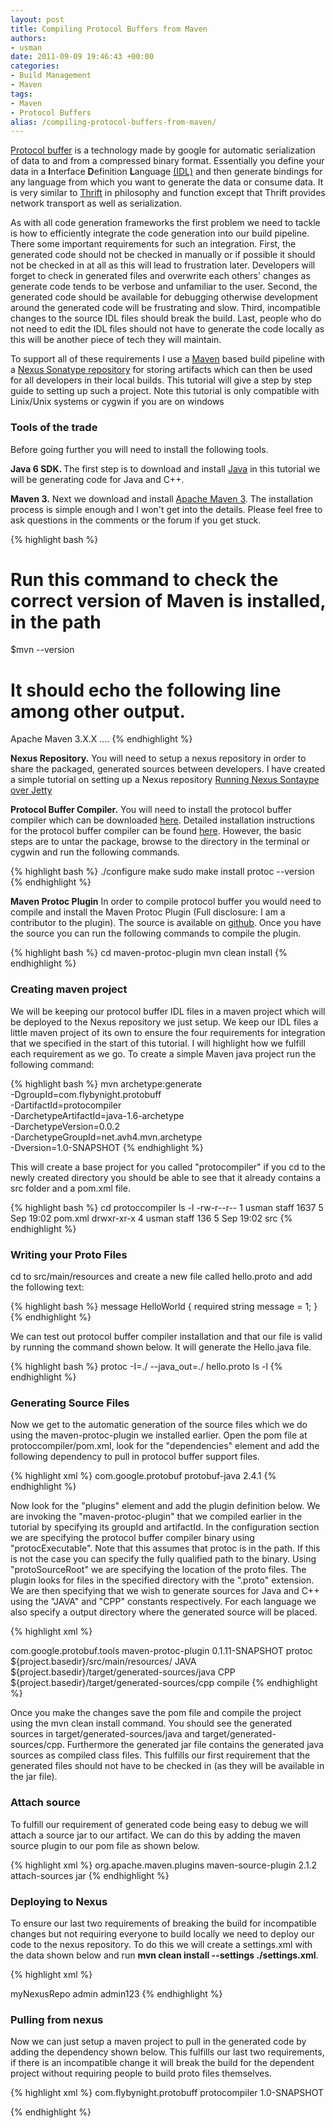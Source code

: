 ```yaml
--- 
layout: post
title: Compiling Protocol Buffers from Maven
authors: 
- usman
date: 2011-09-09 19:46:43 +00:00
categories: 
- Build Management
- Maven
tags:
- Maven
- Protocol Buffers
alias: /compiling-protocol-buffers-from-maven/
---
```

<a title="Protocol Buffer" href="http://code.google.com/p/protobuf/" target="_blank">Protocol buffer</a> is a technology made by google for automatic serialization of data to and from a compressed binary format. Essentially you define your data in a <strong>I</strong>nterface <strong>D</strong>efinition <strong>L</strong>anguage <a title="IDL" href="http://en.wikipedia.org/wiki/IDL_%28programming_language%29" target="_blank">(IDL)</a> and then generate bindings for any language from which you want to generate the data or consume data. It is very similar to <a title="Thrift" href="http://thrift.apache.org/" target="_blank">Thrift</a> in philosophy and function except that Thrift provides network transport as well as serialization.

<!--more-->

As with all code generation frameworks the first problem we need to tackle is how to efficiently integrate the code generation into our build pipeline. There some important requirements for such an integration. First, the generated code should not be checked in manually or if possible it should not be checked in at all as this will lead to frustration later. Developers will forget to check in generated files and overwrite each others' changes as generate code tends to be verbose and unfamiliar to the user. Second, the generated code should be available for debugging otherwise development around the generated code will be frustrating and slow. Third, incompatible changes to the source IDL files should break the build. Last, people who do not need to edit the IDL files should not have to generate the code locally as this will be another piece of tech they will maintain.

To support all of these requirements I use a <a title="Maven" href="http://maven.apache.org/" target="_blank">Maven</a> based build pipeline with a <a title="Nexus Sonatype" href="http://nexus.sonatype.org/" target="_blank">Nexus Sonatype repository</a> for storing artifacts which can then be used for all developers in their local builds. This tutorial will give a step by step guide to setting up such a project. Note this tutorial is only compatible with Linix/Unix systems or cygwin if you are on windows



<h3 style="text-align: justify;">Tools of the trade</h3>

Before going further you will need to install the following tools.


<strong>Java 6 SDK. </strong>The first step is to download and install <a title="http://www.java.com/en/download/" href="http://www.java.com/en/download/" target="_blank">Java</a> in this tutorial we will be generating code for Java and C++.


<strong>Maven 3.</strong> Next we download and install <a title="http://maven.apache.org/download.html" href="http://maven.apache.org/download.html" target="_blank"> Apache Maven 3</a>. The installation process is simple enough and I won't get into the details. Please feel free to ask questions in the comments or the forum if you get stuck.


{% highlight bash %}
# Run this command to check the correct version of Maven is installed, in the path
$mvn  --version
# It should echo the following line among other output.
Apache Maven 3.X.X ....
{% endhighlight %}
&nbsp;


<strong>Nexus Repository.</strong> You will need to setup a nexus repository in order to share the packaged, generated sources between developers. I have created a simple tutorial on setting up a Nexus repository [Running Nexus Sontaype over Jetty](/Build%20Management/2011/09/05/running-nexus-sontaype-over-jetty)</a>

<strong>Protocol Buffer Compiler.</strong> You will need to install the protocol buffer compiler which can be downloaded <a title="http://protobuf.googlecode.com/files/protobuf-2.4.1.tar.bz2" href="http://protobuf.googlecode.com/files/protobuf-2.4.1.tar.bz2">here</a>. Detailed installation instructions for the protocol buffer compiler can be found <a title="http://code.google.com/p/protobuf/source/browse/trunk/INSTALL.txt" href="http://code.google.com/p/protobuf/source/browse/trunk/INSTALL.txt" target="_blank">here</a>. However, the basic steps are to untar the package, browse to the directory in the terminal or cygwin and run the following commands.


{% highlight bash %}
./configure
make
sudo make install
protoc --version
{% endhighlight %}
&nbsp;

<strong>Maven Protoc Plugin</strong> In order to compile protocol buffer you would need to compile and install the Maven Protoc Plugin (Full disclosure: I am a contributor to the plugin). The source is available on [github](https://github.com/usmanismail/maven-protoc-plugin). Once you have the source you can run the following commands to compile the plugin.


{% highlight bash %}
cd maven-protoc-plugin
mvn clean install
{% endhighlight %}
&nbsp;

<h3>Creating maven project</h3>

We will be keeping our protocol buffer IDL files in a maven project which will be deployed to the Nexus repository we just setup. We keep our IDL files a little maven project of its own to ensure the four requirements for integration that we specified in the start of this tutorial. I will highlight how we fulfill each requirement as we go. To create a simple Maven java project run the following command:


{% highlight bash %}
   mvn archetype:generate                         \
	  -DgroupId=com.flybynight.protobuff          \
	  -DartifactId=protocompiler                  \
	  -DarchetypeArtifactId=java-1.6-archetype    \
	  -DarchetypeVersion=0.0.2                    \
	  -DarchetypeGroupId=net.avh4.mvn.archetype   \
	  -Dversion=1.0-SNAPSHOT
{% endhighlight %}
&nbsp;

This will create a base project for you called "protocompiler" if you cd to the newly created directory you should be able to see that it already contains a src folder and a pom.xml file.

{% highlight bash %}
cd protoccompiler
ls -l
-rw-r--r--  1 usman  staff  1637  5 Sep 19:02 pom.xml
drwxr-xr-x  4 usman  staff   136  5 Sep 19:02 src
{% endhighlight %}
&nbsp;

<h3>Writing your Proto Files</h3>

cd to src/main/resources and create a new file called hello.proto and add the following text:


{% highlight bash %}
message HelloWorld {
  required string message = 1;
}
{% endhighlight %}
&nbsp;

We can test out protocol buffer compiler installation and that our file is valid by running the command shown below. It will generate the Hello.java file.

{% highlight bash %}
protoc -I=./ --java_out=./ hello.proto
ls -l
{% endhighlight %}
&nbsp;

<h3>Generating Source Files</h3>



Now we get to the automatic generation of the source files which we do using the maven-protoc-plugin we installed earlier. Open the pom file at protoccompiler/pom.xml, look for the "dependencies" element and add the following dependency to pull in protocol buffer support files.

{% highlight xml %}
<dependency>
    <groupId>com.google.protobuf</groupId>
    <artifactId>protobuf-java</artifactId>
    <version>2.4.1</version>
</dependency>
{% endhighlight %}
&nbsp;


Now look for the "plugins" element and add the plugin definition below. We are invoking the "maven-protoc-plugin" that we compiled earlier in the tutorial by specifying its groupId and artifactId. In the configuration section we are specifying the protocol buffer compiler binary using "protocExecutable". Note that this assumes that protoc is in the path. If this is not the case you can specify the fully qualified path to the binary. Using "protoSourceRoot" we are specifying the location of the proto files. The plugin looks for files in the specified directory with the ".proto" extension. We are then specifying that we wish to generate sources for Java and C++ using the "JAVA" and "CPP" constants respectively. For each language we also specify a output directory where the generated source will be placed.

{% highlight xml %}

<plugin>
    <groupId>com.google.protobuf.tools</groupId>
    <artifactId>maven-protoc-plugin</artifactId>
    <version>0.1.11-SNAPSHOT</version>
    <configuration>
        <protocExecutable>protoc</protocExecutable>
        <protoSourceRoot>${project.basedir}/src/main/resources/</protoSourceRoot>
        <languageSpecifications>
            <LanguageSpecification>
               <language>JAVA</language>
               <outputDirectory>
               		${project.basedir}/target/generated-sources/java
               </outputDirectory>
            </LanguageSpecification>
	    <LanguageSpecification>
	        <language>CPP</language>
        	<outputDirectory>
        		${project.basedir}/target/generated-sources/cpp
        	</outputDirectory>
	    </LanguageSpecification>
        </languageSpecifications>						
    </configuration>
    <executions>
        <execution>
            <goals>
                <goal>compile</goal>
            </goals>
        </execution>
    </executions>
</plugin>
{% endhighlight %}
&nbsp;




Once you make the changes save the pom file and compile the project using the mvn clean install command. You should see the generated sources in target/generated-sources/java and target/generated-sources/cpp. Furthermore the generated jar file contains the generated java sources as compiled class files. This fulfills our first requirement that the generated files should not have to be checked in (as they will be available in the jar file). 



<h3>Attach source</h3>



To fulfill our requirement of generated code being easy to debug we will attach a source jar to our artifact. We can do this by adding the maven source plugin to our pom file as shown below.

{% highlight xml %}
<plugin>
	<groupId>org.apache.maven.plugins</groupId>
	<artifactId>maven-source-plugin</artifactId>
	<version>2.1.2</version>
	<executions>
		<execution>
			<id>attach-sources</id>
			<goals>
				<goal>jar</goal>
			</goals>
		</execution>
	</executions>
</plugin>
{% endhighlight %}
&nbsp;


<h3>Deploying to Nexus</h3>



To ensure our last two requirements of breaking the build for incompatible changes but not requiring everyone to build locally we need to deploy our code to the nexus repository. To do this we will create a settings.xml with the data shown below and run <strong>mvn clean install --settings ./settings.xml</strong>.

{% highlight xml %}
<?xml version="1.0" encoding="UTF-8"?>
<settings xmlns="http://maven.apache.org/SETTINGS/1.0.0" 
          xmlns:xsi="http://www.w3.org/2001/XMLSchema-instance"
          xsi:schemaLocation="http://maven.apache.org/SETTINGS/1.0.0 
          http://maven.apache.org/xsd/settings-1.0.0.xsd">

<servers>
    <server>
      <id>myNexusRepo</id>
      <username>admin</username>
      <password>admin123</password>
    </server>
</servers>
</settings>
{% endhighlight %}
&nbsp;



<h3>Pulling from nexus</h3>


Now we can just setup a maven project to pull in the generated code by adding the dependency shown below. This fulfills our last two requirements, if there is an incompatible change it will break the build for the dependent project without requiring people to build proto files themselves.  

{% highlight xml %}
<dependency>
    <groupId>com.flybynight.protobuff</groupId>
    <artifactId>protocompiler</artifactId>
    <version>1.0-SNAPSHOT</version>
</dependency>

{% endhighlight %}




